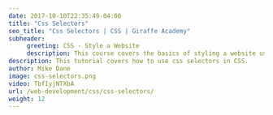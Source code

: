 ```yaml
---
date: 2017-10-10T22:35:49-04:00
title: "Css Selectors"
seo_title: "Css Selectors | CSS | Giraffe Academy"
subheader:
     greeting: CSS - Style a Website
     description: This course covers the basics of styling a website using CSS. Work your way through the videos and we'll teach you everything you need to know to style a basic website!
description: This tutorial covers how to use css selectors in CSS.
author: Mike Dane
image: css-selectors.png
video: TbfIyjNTXbA
url: /web-development/css/css-selectors/
weight: 12
---
```

